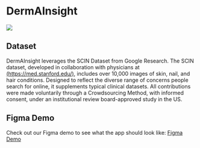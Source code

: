 # DermAInsight

<img src='UI:UX/Logo_v3_draw_final_logo_circle (1).png'>

<h2>Dataset</h2>

DermAInsight leverages the SCIN Dataset from Google Research.
The SCIN dataset, developed in collaboration with physicians at [(https://med.stanford.edu/)](https://med.stanford.edu/), includes over 10,000 images of skin, nail, and hair conditions. Designed to reflect the diverse range of concerns people search for online, it supplements typical clinical datasets. All contributions were made voluntarily through a Crowdsourcing Method, with informed consent, under an institutional review board-approved study in the US.


<h2>Figma Demo</h2>

Check out our Figma demo to see what the app should look like: [Figma Demo](https://www.figma.com/proto/qS49QQcyvwg2B2IteOcyb9/dermAInsight-Prototype?node-id=198-605&t=H7uY7SvuJVobRigo-1&scaling=min-zoom&content-scaling=fixed&page-id=0%3A1&starting-point-node-id=198%3A605)




